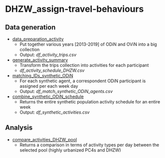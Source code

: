 # DHZW_assign-travel-behaviours

## Data generation	 
 - [data_preparation_activity](https://github.com/mr-marco/DHZW_assign-travel-behaviours/blob/main/data_preparation_activity.R "data_preparation_activity.R")
	 - Put together various years [2013-2019] of ODiN and OViN into a big collection
	 - Output: *df_activity_trips.csv*
 - [generate_activity_summary](https://github.com/mr-marco/DHZW_assign-travel-behaviours/blob/main/generate_activity_summary.R "generate_activity_summary.R")
	 - Transform the trips collection into activities for each participant
	 - *df_activity_schedule_DHZW.csv*
 - [matching_IDs_synthetic_ODiN](https://github.com/mr-marco/DHZW_assign-travel-behaviours/blob/main/matching_IDs_synthetic_ODiN.R "matching_IDs_synthetic_ODiN.R")
	 - For each synthetic agent, a correspondent ODiN participant is assigned per each week day
	 - Output: *df_match_synthetic_ODiN_agents.csv*
 - [combine_synthetic_ODiN_schedule](https://github.com/mr-marco/DHZW_assign-travel-behaviours/blob/main/combine_synthetic_ODiN_schedules.R "combine_synthetic_ODiN_schedules.R")
	 - Returns the entire synthetic population activity schedule for an entire week
	 - Output: *df_synthetic_activities.csv*
	 
## Analysis	 
 - [compare_activities_DHZW_pool](https://github.com/mr-marco/DHZW_assign-travel-behaviours/blob/main/analysis/compare_activities_DHZW_pool.R "ccompare_activities_DHZW_pool.R")
	 - Returns a comparison in terms of activity types per day between the selected pool (highly urbanized PC4s and DHZW)
	 
	 